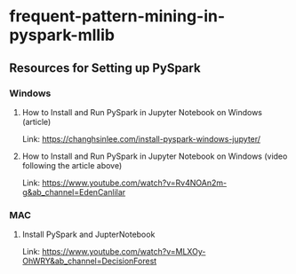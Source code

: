 # frequent-pattern-mining-in-pyspark-mllib

## Resources for Setting up PySpark

### Windows
  1. How to Install and Run PySpark in Jupyter Notebook on Windows (article) 
 
      Link: https://changhsinlee.com/install-pyspark-windows-jupyter/
  2. How to Install and Run PySpark in Jupyter Notebook on Windows (video following the article above)
  
      Link: https://www.youtube.com/watch?v=Rv4NOAn2m-g&ab_channel=EdenCanlilar
### MAC
  1. Install PySpark and JupterNotebook
  
      Link: https://www.youtube.com/watch?v=MLXOy-OhWRY&ab_channel=DecisionForest
